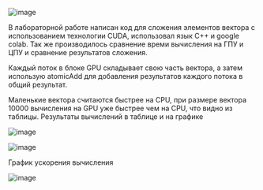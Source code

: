 ![image](https://github.com/sat4h/labs/assets/146749026/5fb5557c-603e-4bd2-85ea-462c83278116)

В лабораторной работе написан код для сложения элементов вектора с использованием технологии CUDA, использовал язык С++ и google colab. Так же производилось сравнение времи вычисления на ГПУ и ЦПУ и сравнение результатов сложения. 

Каждый поток в блоке GPU складывает свою часть вектора, а затем использую atomicAdd для добавления результатов каждого потока в общий результат.

Маленькие вектора считаются быстрее на CPU, при размере вектора 10000 вычисления на GPU уже быстрее чем на CPU, что видно из таблицы.
Результаты вычислений в таблице и на графике

![image](https://github.com/sat4h/labs/assets/146749026/fc7652c9-cb3c-4293-bb7b-39b22137bb5d)

![image](https://github.com/sat4h/labs/assets/146749026/5c9b2406-7db5-472d-80c8-12cb38d1e70d)

График ускорения вычисления

![image](https://github.com/sat4h/labs/assets/146749026/2de87e51-8941-4d1c-abbe-a9d244f6a66b)
